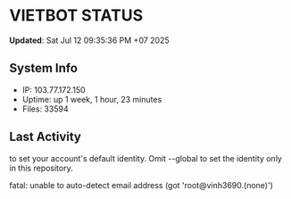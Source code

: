 # VIETBOT STATUS
**Updated**: Sat Jul 12 09:35:36 PM +07 2025

## System Info
- IP: 103.77.172.150
- Uptime: up 1 week, 1 hour, 23 minutes
- Files: 33594

## Last Activity

to set your account's default identity.
Omit --global to set the identity only in this repository.

fatal: unable to auto-detect email address (got 'root@vinh3690.(none)')
